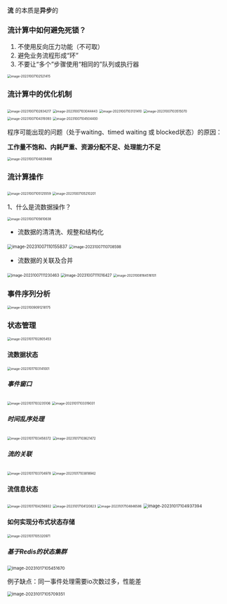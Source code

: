 **流** 的本质是**异步**的



### 流计算中如何避免死锁？

1. 不使用反向压力功能（不可取）
2. 避免业务流程形成“环”
3. 不要让“多个”步骤使用“相同的”队列或执行器

<img src="C:\Users\00782988\AppData\Roaming\Typora\typora-user-images\image-20231007102521415.png" alt="image-20231007102521415" style="zoom: 50%;" />



### 流计算中的优化机制

<img src="C:\Users\00782988\AppData\Roaming\Typora\typora-user-images\image-20231007102834217.png" alt="image-20231007102834217" style="zoom:50%;" />



<img src="C:\Users\00782988\AppData\Roaming\Typora\typora-user-images\image-20231007103044443.png" alt="image-20231007103044443" style="zoom:50%;" />



<img src="C:\Users\00782988\AppData\Roaming\Typora\typora-user-images\image-20231007103131410.png" alt="image-20231007103131410" style="zoom:50%;" />



<img src="C:\Users\00782988\AppData\Roaming\Typora\typora-user-images\image-20231007103515070.png" alt="image-20231007103515070" style="zoom:50%;" />

<img src="C:\Users\00782988\AppData\Roaming\Typora\typora-user-images\image-20231007104319393.png" alt="image-20231007104319393" style="zoom:50%;" />



<img src="C:\Users\00782988\AppData\Roaming\Typora\typora-user-images\image-20231007104504400.png" alt="image-20231007104504400" style="zoom:50%;" />



程序可能出现的问题（处于waiting、timed waiting 或 blocked状态）的原因：

**工作量不饱和、内耗严重、资源分配不足、处理能力不足**

 

<img src="C:\Users\00782988\AppData\Roaming\Typora\typora-user-images\image-20231007104839468.png" alt="image-20231007104839468" style="zoom:50%;" />



### 流计算操作

<img src="C:\Users\00782988\AppData\Roaming\Typora\typora-user-images\image-20231007105125559.png" alt="image-20231007105125559" style="zoom:50%;" />

<img src="C:\Users\00782988\AppData\Roaming\Typora\typora-user-images\image-20231007105210201.png" alt="image-20231007105210201" style="zoom:50%;" />

1、什么是流数据操作？

<img src="C:\Users\00782988\AppData\Roaming\Typora\typora-user-images\image-20231007105610638.png" alt="image-20231007105610638" style="zoom:50%;" />

- 流数据的清清洗、规整和结构化

<img src="C:\Users\00782988\AppData\Roaming\Typora\typora-user-images\image-20231007110155837.png" alt="image-20231007110155837" style="zoom:70%;" />



<img src="C:\Users\00782988\AppData\Roaming\Typora\typora-user-images\image-20231007110708598.png" alt="image-20231007110708598" style="zoom:60%;" />

- 流数据的关联及合并

<img src="C:\Users\00782988\AppData\Roaming\Typora\typora-user-images\image-20231007111230463.png" alt="image-20231007111230463" style="zoom:60%;" />

<img src="C:\Users\00782988\AppData\Roaming\Typora\typora-user-images\image-20231007111016427.png" alt="image-20231007111016427" style="zoom:60%;" />



<img src="C:\Users\00782988\AppData\Roaming\Typora\typora-user-images\image-20231008164516101.png" alt="image-20231008164516101" style="zoom:50%;" />



### 事件序列分析

<img src="C:\Users\00782988\AppData\Roaming\Typora\typora-user-images\image-20231009091218175.png" alt="image-20231009091218175" style="zoom:50%;" />



### 状态管理

<img src="C:\Users\00782988\AppData\Roaming\Typora\typora-user-images\image-20231017102805453.png" alt="image-20231017102805453" style="zoom:50%;" />

#### 流数据状态

<img src="C:\Users\00782988\AppData\Roaming\Typora\typora-user-images\image-20231017103141001.png" alt="image-20231017103141001" style="zoom:50%;" />

##### 事件窗口

<img src="C:\Users\00782988\AppData\Roaming\Typora\typora-user-images\image-20231017103235106.png" alt="image-20231017103235106" style="zoom:50%;" />

<img src="C:\Users\00782988\AppData\Roaming\Typora\typora-user-images\image-20231017103319031.png" alt="image-20231017103319031" style="zoom:50%;" />

##### 时间乱序处理

<img src="C:\Users\00782988\AppData\Roaming\Typora\typora-user-images\image-20231017103458372.png" alt="image-20231017103458372" style="zoom:50%;" />

<img src="C:\Users\00782988\AppData\Roaming\Typora\typora-user-images\image-20231017103621472.png" alt="image-20231017103621472" style="zoom:50%;" />

##### 流的关联

<img src="C:\Users\00782988\AppData\Roaming\Typora\typora-user-images\image-20231017103704978.png" alt="image-20231017103704978" style="zoom:50%;" />

<img src="C:\Users\00782988\AppData\Roaming\Typora\typora-user-images\image-20231017103818942.png" alt="image-20231017103818942" style="zoom:50%;" />



#### 流信息状态

<img src="C:\Users\00782988\AppData\Roaming\Typora\typora-user-images\image-20231017104256932.png" alt="image-20231017104256932" style="zoom:50%;" />

<img src="C:\Users\00782988\AppData\Roaming\Typora\typora-user-images\image-20231017104120823.png" alt="image-20231017104120823" style="zoom:50%;" />

<img src="C:\Users\00782988\AppData\Roaming\Typora\typora-user-images\image-20231017104846586.png" alt="image-20231017104846586" style="zoom:50%;" />



<img src="C:\Users\00782988\AppData\Roaming\Typora\typora-user-images\image-20231017104937394.png" alt="image-20231017104937394" style="zoom:67%;" />



#### 如何实现分布式状态存储

<img src="C:\Users\00782988\AppData\Roaming\Typora\typora-user-images\image-20231017105320971.png" alt="image-20231017105320971" style="zoom:50%;" />

##### 基于Redis的状态集群

<img src="C:\Users\00782988\AppData\Roaming\Typora\typora-user-images\image-20231017105451670.png" alt="image-20231017105451670" style="zoom: 67%;" />

例子缺点：同一事件处理需要io次数过多，性能差

<img src="C:\Users\00782988\AppData\Roaming\Typora\typora-user-images\image-20231017105709351.png" alt="image-20231017105709351" style="zoom: 67%;" />











